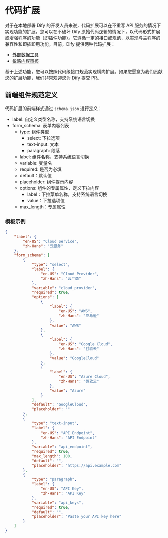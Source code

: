 # 代码扩展

对于在本地部署 Dify 的开发人员来说，代码扩展可以在不重写 API 服务的情况下实现功能的扩展。您可以在不破坏 Dify 原始代码逻辑的情况下，以代码形式扩展或增强程序的功能（即插件功能）。它遵循一定的接口或规范，以实现与主程序的兼容性和即插即用功能。目前，Dify 提供两种代码扩展：

* [外部数据工具](external-data-tool.md "mention")
* [敏感内容审核](moderation.md "mention")

基于上述功能，您可以按照代码级接口规范实现横向扩展。如果您愿意为我们贡献您的扩展功能，我们非常欢迎您为 Dify 提交 PR。

## 前端组件规范定义

代码扩展的前端样式通过 `schema.json` 进行定义：

* label: 自定义类型名称，支持系统语言切换
* form_schema: 表单内容列表
  * type: 组件类型
    * select: 下拉选项
    * text-input: 文本
    * paragraph: 段落
  * label: 组件名称，支持系统语言切换
  * variable: 变量名
  * required: 是否为必填
  * default：默认值
  * placeholder: 组件提示内容
  * options: 组件的专属属性，定义下拉内容
    * label：下拉菜单名称，支持系统语言切换
    * value：下拉选项值
  * max_length：专属属性

### 模板示例

```json
{
    "label": {
        "en-US": "Cloud Service",
        "zh-Hans": "云服务"
    },
    "form_schema": [
        {
            "type": "select",
            "label": {
                "en-US": "Cloud Provider",
                "zh-Hans": "云厂商"
            },
            "variable": "cloud_provider",
            "required": true,
            "options": [
                {
                    "label": {
                        "en-US": "AWS",
                        "zh-Hans": "亚马逊"
                    },
                    "value": "AWS"
                },
                {
                    "label": {
                        "en-US": "Google Cloud",
                        "zh-Hans": "谷歌云"
                    },
                    "value": "GoogleCloud"
                },
                {
                    "label": {
                        "en-US": "Azure Cloud",
                        "zh-Hans": "微软云"
                    },
                    "value": "Azure"
                }
            ],
            "default": "GoogleCloud",
            "placeholder": ""
        },
        {
            "type": "text-input",
            "label": {
                "en-US": "API Endpoint",
                "zh-Hans": "API Endpoint"
            },
            "variable": "api_endpoint",
            "required": true,
            "max_length": 100,
            "default": "",
            "placeholder": "https://api.example.com"
        },
        {
            "type": "paragraph",
            "label": {
                "en-US": "API Key",
                "zh-Hans": "API Key"
            },
            "variable": "api_keys",
            "required": true,
            "default": "",
            "placeholder": "Paste your API key here"
        }
    ]
}
```